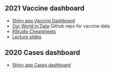 
## 2021 Vaccine dashboard

- [Shiny app Vaccine Dashboard](https://novelvirus.shinyapps.io/Vaccine_Dashboard/)
- [Our World in Data](https://github.com/owid/covid-19-data/tree/master/public/data/vaccinations) Github repo for vaccine data
- [RStudio Cheatsheets](https://www.rstudio.com/resources/cheatsheets/)
- [Lecture slides](https://drive.google.com/file/d/1ZXvvCyVCjkactBBzbsioa2dJ62ZO1aym/view?usp=sharing)

## 2020 Cases dashboard

- [Shiny app Cases dashboard](https://novelvirus.shinyapps.io/COVID_Dashboard/)

